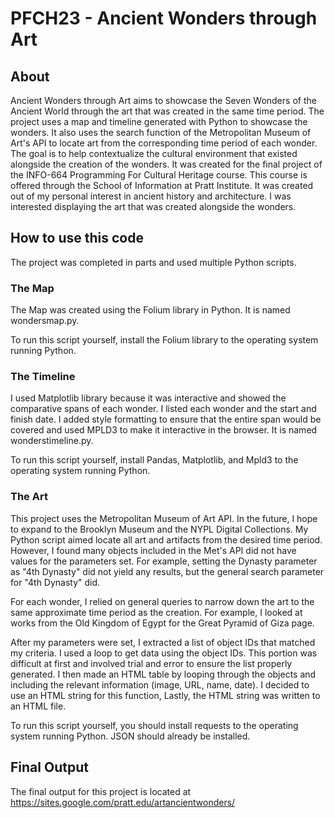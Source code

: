 # PFCH23 - Ancient Wonders through Art
## About
Ancient Wonders through Art aims to showcase the Seven Wonders of the Ancient World through the art that was created in the same time period. The project uses a map and timeline generated with Python to showcase the wonders. It also uses the search function of the Metropolitan Museum of Art's API to locate art from the corresponding time period of each wonder. The goal is to help contextualize the cultural environment that existed alongside the creation of the wonders. 
It was created for the final project of the INFO-664 Programming For Cultural Heritage course. This course is offered through the School of Information at Pratt Institute.
It was created out of my personal interest in ancient history and architecture. I was interested displaying the art that was created alongside the wonders. 
## How to use this code
The project was completed in parts and used multiple Python scripts.
### The Map
The Map was created using the Folium library in Python. It is named wondersmap.py. 

To run this script yourself, install the Folium library to the operating system running Python. 
### The Timeline
I used Matplotlib library because it was interactive and showed the comparative spans of each wonder. I listed each wonder and the start and finish date. I added style formatting to ensure that the entire span would be covered and used MPLD3 to make it interactive in the browser. It is named wonderstimeline.py.

To run this script yourself,  install Pandas, Matplotlib, and Mpld3 to the operating system running Python. 
### The Art
This project uses the Metropolitan Museum of Art API. In the future, I hope to expand to the Brooklyn Museum and the NYPL Digital Collections. 
My Python script aimed locate all art and artifacts from the desired time period. However, I found many objects included in the Met's API did not have values for the parameters set. For example, setting the Dynasty parameter as "4th Dynasty" did not yield any results, but the general search parameter for "4th Dynasty" did. 

For each wonder, I relied on general queries to narrow down the art to the same approximate time period as the creation. For example, I looked at works from the Old Kingdom of Egypt for the Great Pyramid of Giza page. 

After my parameters were set, I extracted a list of object IDs that matched my criteria. I used a loop to get data using the object IDs. This portion was difficult at first and involved trial and error to ensure the list properly generated. I then made an HTML table by looping through the objects and including the relevant information (image, URL, name, date). I decided to use an HTML string for this function, Lastly, the HTML string was written to an HTML file. 

To run this script yourself,  you should install requests to the operating system running Python. JSON should already be installed.
## Final Output
The final output for this project is located at https://sites.google.com/pratt.edu/artancientwonders/
